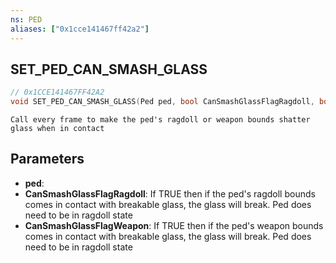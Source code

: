 ```yaml
---
ns: PED
aliases: ["0x1cce141467ff42a2"]
---
```

## SET_PED_CAN_SMASH_GLASS

```c
// 0x1CCE141467FF42A2
void SET_PED_CAN_SMASH_GLASS(Ped ped, bool CanSmashGlassFlagRagdoll, bool CanSmashGlassFlagWeapon);
```

```
Call every frame to make the ped's ragdoll or weapon bounds shatter glass when in contact
```

## Parameters
* **ped**: 
* **CanSmashGlassFlagRagdoll**: If TRUE then if the ped's ragdoll bounds comes in contact with breakable glass, the glass will break. Ped does need to be in ragdoll state
* **CanSmashGlassFlagWeapon**: If TRUE then if the ped's weapon bounds comes in contact with breakable glass, the glass will break. Ped does need to be in ragdoll state
